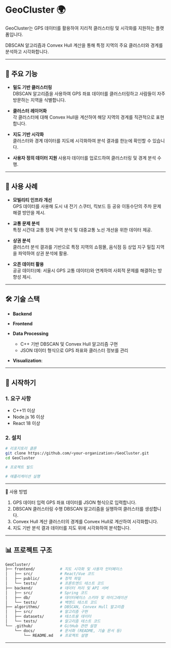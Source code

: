 # GeoCluster 🌍

GeoCluster는 GPS 데이터를 활용하여 지리적 클러스터링 및 시각화를 지원하는 플랫폼입니다.

DBSCAN 알고리즘과 Convex Hull 계산을 통해 특정 지역의 주요 클러스터와 경계를 분석하고 시각화합니다.

---

## 📌 주요 기능

- **밀도 기반 클러스터링**  
  DBSCAN 알고리즘을 사용하여 GPS 좌표 데이터를 클러스터링하고 사람들이 자주 방문하는 지역을 식별합니다.


- **클러스터 레이어화**  
  각 클러스터에 대해 Convex Hull을 계산하여 해당 지역의 경계를 직관적으로 표현합니다.


- **지도 기반 시각화**  
  클러스터와 경계 데이터를 지도에 시각화하여 분석 결과를 한눈에 확인할 수 있습니다.


- **사용자 정의 데이터 지원**
  사용자 데이터를 업로드하여 클러스터링 및 경계 분석 수행.
  

---

## 🎯 사용 사례

- **모빌리티 인프라 개선**  
  GPS 데이터를 사용해 도시 내 전기 스쿠터, 킥보드 등 공유 이동수단의 주차 문제 해결 방안을 제시.


- **교통 문제 분석**  
  특정 시간대 교통 정체 구역 분석 및 대중교통 노선 개선을 위한 데이터 제공.


- **상권 분석**  
  클러스터 분석 결과를 기반으로 특정 지역의 쇼핑몰, 음식점 등 상업 지구 밀집 지역을 파악하여 상권 분석에 활용.


- **오픈 데이터 활용**  
  공공 데이터(예: 서울시 GPS 교통 데이터)와 연계하여 사회적 문제를 해결하는 방향성 제시.


---

## 🛠️ 기술 스택

- **Backend**
- **Frontend**

- **Data Processing**
  - C++ 기반 DBSCAN 및 Convex Hull 알고리즘 구현
  - JSON 데이터 형식으로 GPS 좌표와 클러스터 정보를 관리

- **Visualization**:

---

## 🚀 시작하기

### 1. 요구 사항
- C++11 이상
- Node.js 16 이상
- React 18 이상

### 2. 설치

```bash
# 리포지토리 클론
git clone https://github.com/<your-organization>/GeoCluster.git
cd GeoCluster

# 프로젝트 빌드

# 애플리케이션 실행
```
---
🧩 사용 방법

1.	GPS 데이터 입력
GPS 좌표 데이터를 JSON 형식으로 입력합니다.
2.	DBSCAN 클러스터링 수행
DBSCAN 알고리즘을 실행하여 클러스터를 생성합니다.
3.	Convex Hull 계산
클러스터의 경계를 Convex Hull로 계산하여 시각화합니다.
4.	지도 기반 분석
결과 데이터를 지도 위에 시각화하여 분석합니다.
---
## 📊 프로젝트 구조
```bash
GeoCluster/
├── frontend/           # 지도 시각화 및 사용자 인터페이스
│   ├── src/            # React/Vue 코드
│   ├── public/         # 정적 파일
│   └── tests/          # 프론트엔드 테스트 코드
├── backend/            # 데이터 처리 및 API 서버
│   ├── src/            # Spring 코드
│   ├── db/             # 데이터베이스 스키마 및 마이그레이션
│   └── tests/          # 백엔드 테스트 코드
├── algorithms/         # DBSCAN, Convex Hull 알고리즘
│   ├── src/            # 알고리즘 구현
│   ├── datasets/       # 테스트용 데이터
│   └── tests/          # 알고리즘 테스트 코드
└── .github/            # GitHub 관련 설정
    └── docs/           # 문서화 (README, 기술 문서 등)
        └── README.md   # 프로젝트 설명
```
---